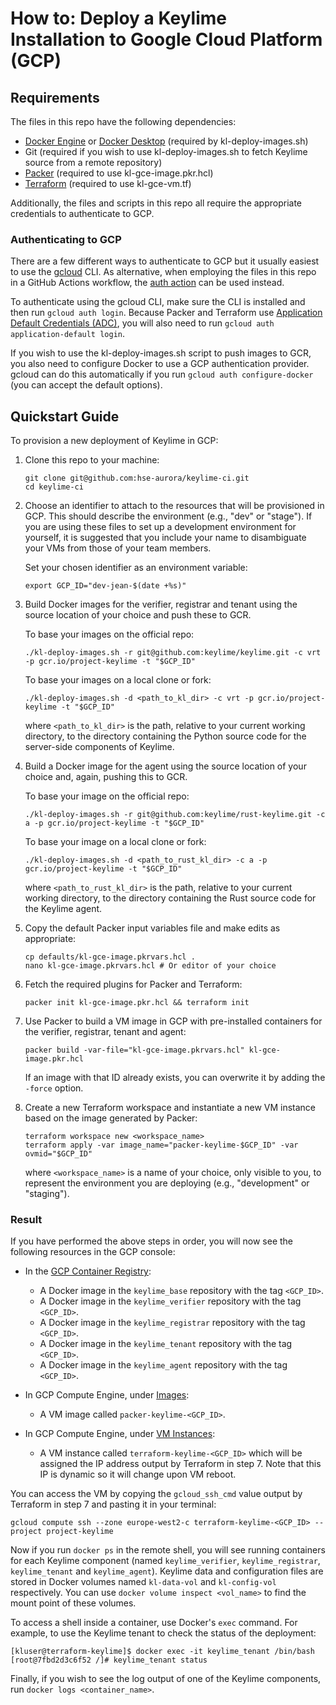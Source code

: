 # How to: Deploy a Keylime Installation to Google Cloud Platform (GCP)

## Requirements

The files in this repo have the following dependencies:

- [Docker Engine](https://docs.docker.com/engine/) or [Docker Desktop](https://docs.docker.com/desktop/) (required by kl-deploy-images.sh)
- Git (required if you wish to use kl-deploy-images.sh to fetch Keylime source from a remote repository)
- [Packer](https://www.hashicorp.com/products/packer) (required to use kl-gce-image.pkr.hcl)
- [Terraform](https://www.terraform.io/) (required to use kl-gce-vm.tf)

Additionally, the files and scripts in this repo all require the appropriate credentials to authenticate to GCP.

### Authenticating to GCP

There are a few different ways to authenticate to GCP but it usually easiest to use the [gcloud](https://cloud.google.com/sdk/gcloud) CLI. As alternative, when employing the files in this repo in a GitHub Actions workflow, the [auth action](https://github.com/google-github-actions/auth) can be used instead.

To authenticate using the gcloud CLI, make sure the CLI is installed and then run `gcloud auth login`. Because Packer and Terraform use [Application Default Credentials (ADC)](https://cloud.google.com/docs/authentication/application-default-credentials), you will also need to run `gcloud auth application-default login`.

If you wish to use the kl-deploy-images.sh script to push images to GCR, you also need to configure Docker to use a GCP authentication provider. gcloud can do this automatically if you run `gcloud auth configure-docker` (you can accept the default options).

## Quickstart Guide

To provision a new deployment of Keylime in GCP:

1. Clone this repo to your machine:

    ```shell
    git clone git@github.com:hse-aurora/keylime-ci.git
    cd keylime-ci
    ```

2. Choose an identifier to attach to the resources that will be provisioned in GCP. This should describe the environment (e.g., "dev" or "stage"). If you are using these files to set up a development environment for yourself, it is suggested that you include your name to disambiguate your VMs from those of your team members. 

    Set your chosen identifier as an environment variable:

    ```shell
    export GCP_ID="dev-jean-$(date +%s)"
    ```

3. Build Docker images for the verifier, registrar and tenant using the source location of your choice and push these to GCR.

    To base your images on the official repo:

    ```shell
    ./kl-deploy-images.sh -r git@github.com:keylime/keylime.git -c vrt -p gcr.io/project-keylime -t "$GCP_ID"
    ```

    To base your images on a local clone or fork:

    ```shell
    ./kl-deploy-images.sh -d <path_to_kl_dir> -c vrt -p gcr.io/project-keylime -t "$GCP_ID"
    ```

    where `<path_to_kl_dir>` is the path, relative to your current working directory, to the directory containing the Python source code for the server-side components of Keylime.

4. Build a Docker image for the agent using the source location of your choice and, again, pushing this to GCR.

    To base your image on the official repo:

    ```shell
    ./kl-deploy-images.sh -r git@github.com:keylime/rust-keylime.git -c a -p gcr.io/project-keylime -t "$GCP_ID"
    ```

    To base your image on a local clone or fork:

    ```shell
    ./kl-deploy-images.sh -d <path_to_rust_kl_dir> -c a -p gcr.io/project-keylime -t "$GCP_ID"
    ```

    where `<path_to_rust_kl_dir>` is the path, relative to your current working directory, to the directory containing the Rust source code for the Keylime agent.

5. Copy the default Packer input variables file and make edits as appropriate:

    ```shell
    cp defaults/kl-gce-image.pkrvars.hcl .
    nano kl-gce-image.pkrvars.hcl # Or editor of your choice
    ```

6. Fetch the required plugins for Packer and Terraform:

    ```shell
    packer init kl-gce-image.pkr.hcl && terraform init
    ```

7. Use Packer to build a VM image in GCP with pre-installed containers for the verifier, registrar, tenant and agent:

    ```shell
    packer build -var-file="kl-gce-image.pkrvars.hcl" kl-gce-image.pkr.hcl
    ```

    If an image with that ID already exists, you can overwrite it by adding the `-force` option.

8. Create a new Terraform workspace and instantiate a new VM instance based on the image generated by Packer:

    ```shell
    terraform workspace new <workspace_name>
    terraform apply -var image_name="packer-keylime-$GCP_ID" -var ovmid="$GCP_ID"
    ```

    where `<workspace_name>` is a name of your choice, only visible to you, to represent the environment you are deploying (e.g., "development" or "staging").

### Result

If you have performed the above steps in order, you will now see the following resources in the GCP console:

- In the [GCP Container Registry](https://console.cloud.google.com/gcr/images/project-keylime?project=project-keylime):

  - A Docker image in the `keylime_base` repository with the tag `<GCP_ID>`.
  - A Docker image in the `keylime_verifier` repository with the tag `<GCP_ID>`.
  - A Docker image in the `keylime_registrar` repository with the tag `<GCP_ID>`.
  - A Docker image in the `keylime_tenant` repository with the tag `<GCP_ID>`.
  - A Docker image in the `keylime_agent` repository with the tag `<GCP_ID>`.

- In GCP Compute Engine, under [Images](https://console.cloud.google.com/compute/images?tab=images&project=project-keylime):

  - A VM image called `packer-keylime-<GCP_ID>`.

- In GCP Compute Engine, under [VM Instances](https://console.cloud.google.com/compute/instances?project=project-keylime):

  - A VM instance called `terraform-keylime-<GCP_ID>` which will be assigned the IP address output by Terraform in step 7. Note that this IP is dynamic so it will change upon VM reboot.

You can access the VM by copying the `gcloud_ssh_cmd` value output by Terraform in step 7 and pasting it in your terminal:

```shell
gcloud compute ssh --zone europe-west2-c terraform-keylime-<GCP_ID> --project project-keylime
```

Now if you run `docker ps` in the remote shell, you will see running containers for each Keylime component (named `keylime_verifier`, `keylime_registrar`, `keylime_tenant` and `keylime_agent`). Keylime data and configuration files are stored in Docker volumes named `kl-data-vol` and `kl-config-vol` respectively. You can use `docker volume inspect <vol_name>` to find the mount point of these volumes.

To access a shell inside a container, use Docker's `exec` command. For example, to use the Keylime tenant to check the status of the deployment:

```console
[kluser@terraform-keylime]$ docker exec -it keylime_tenant /bin/bash
[root@7fbd2d3c6f52 /]# keylime_tenant status
```

Finally, if you wish to see the log output of one of the Keylime components, run `docker logs <container_name>`.